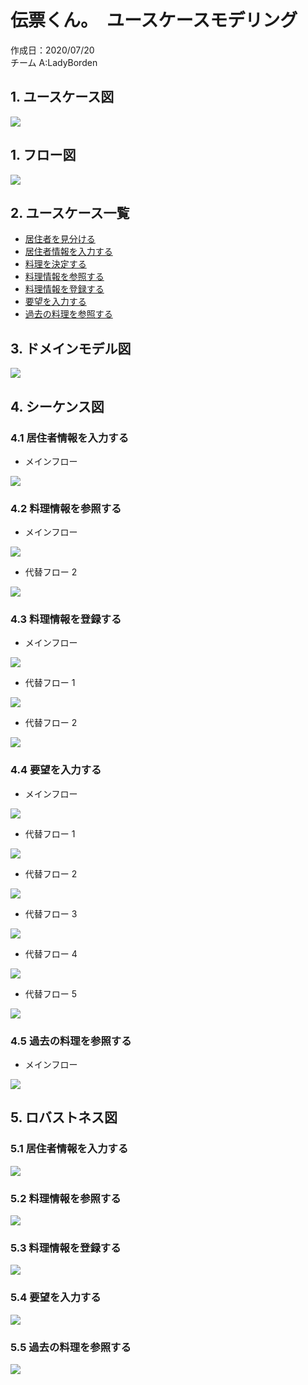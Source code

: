 # 伝票くん。　ユースケースモデリング

作成日：2020/07/20  
チーム A:LadyBorden

## 1. ユースケース図

<img src="./ユースケース/ユースケース図.jpg">

## 1. フロー図

<img src="./ユースケース/フロー図.jpg">

## 2. ユースケース一覧

- [居住者を見分ける](./ユースケース/ユースケース_居住者を見分ける.md)
- [居住者情報を入力する](./ユースケース/ユースケース_居住者情報を入力する.md)
- [料理を決定する](./ユースケース/ユースケース_料理を決定する.md)
- [料理情報を参照する](./ユースケース/ユースケース_料理情報を参照する.md)
- [料理情報を登録する](./ユースケース/ユースケース_料理情報を登録する.md)
- [要望を入力する](./ユースケース/ユースケース_要望を入力する.md)
- [過去の料理を参照する](./ユースケース/ユースケース_過去の料理を参照する.md)

## 3. ドメインモデル図

<img src="./ドメインモデル図.jpg">

## 4. シーケンス図

### 4.1 居住者情報を入力する

- メインフロー

<img src="./シーケンス図/シーケンス図_居住者情報を入力する.jpg">

### 4.2 料理情報を参照する

- メインフロー

<img src="./シーケンス図/シーケンス図_料理情報を参照する.jpg">

- 代替フロー 2

<img src="./シーケンス図/シーケンス図_料理情報を参照する_代替フロー2.jpg">

### 4.3 料理情報を登録する

- メインフロー

<img src="./シーケンス図/シーケンス図_料理情報を登録する.jpg">

- 代替フロー 1

<img src="./シーケンス図/シーケンス図_料理情報を登録する_代替フロー1.jpg">

- 代替フロー 2

<img src="./シーケンス図/シーケンス図_料理情報を登録する_代替フロー2.jpg">

### 4.4 要望を入力する

- メインフロー

<img src="./シーケンス図/シーケンス図_要望を入力する.png">

- 代替フロー 1

<img src="./シーケンス図/シーケンス図_要望を入力する_代替フロー1.png">

- 代替フロー 2

<img src="./シーケンス図/シーケンス図_要望を入力する_代替フロー2.png">

- 代替フロー 3

<img src="./シーケンス図/シーケンス図_要望を入力する_代替フロー3.png">

- 代替フロー 4

<img src="./シーケンス図/シーケンス図_要望を入力する_代替フロー4.png">

- 代替フロー 5

<img src="./シーケンス図/シーケンス図_要望を入力する_代替フロー5.png">

### 4.5 過去の料理を参照する

- メインフロー

<img src="./シーケンス図/シーケンス図_過去の料理を参照する.jpg">

## 5. ロバストネス図

### 5.1 居住者情報を入力する

<img src="./ロバストネス図/ロバストネス図_居住者情報を入力する.pdf">

### 5.2 料理情報を参照する

<img src="./ロバストネス図/ロバストネス図_料理情報を参照する.jpg">

### 5.3 料理情報を登録する

<img src="./ロバストネス図/ロバストネス図_料理情報を登録する.jpg">

### 5.4 要望を入力する

<img src="./ロバストネス図/ロバストネス図_要望を入力する.png">

### 5.5 過去の料理を参照する

<img src="./ロバストネス図/ロバストネス図_過去の料理を参照する.png">
